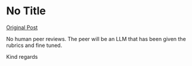 # No Title

[Original Post](https://discourse.onlinedegree.iitm.ac.in/t/164277/643)

<p>No human peer reviews. The peer will be an LLM that has been given the rubrics and fine tuned.</p>
<p>Kind regards</p>